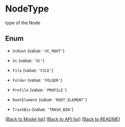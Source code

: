 # NodeType

type of the Node

## Enum

- `VcRoot` (value: `'VC_ROOT'`)

- `Vc` (value: `'VC'`)

- `File` (value: `'FILE'`)

- `Folder` (value: `'FOLDER'`)

- `Profile` (value: `'PROFILE'`)

- `RootElement` (value: `'ROOT_ELEMENT'`)

- `TrashBin` (value: `'TRASH_BIN'`)

[[Back to Model list]](../README.md#documentation-for-models) [[Back to API list]](../README.md#documentation-for-api-endpoints) [[Back to README]](../README.md)
